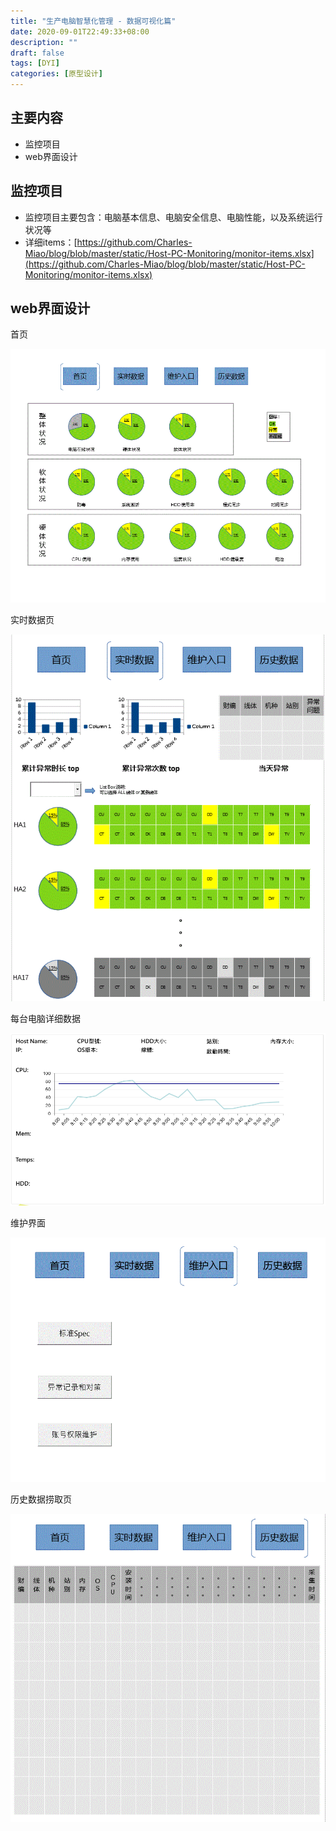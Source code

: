 ```yaml
---
title: "生产电脑智慧化管理 - 数据可视化篇"
date: 2020-09-01T22:49:33+08:00
description: ""
draft: false
tags: [DYI]
categories: [原型设计]
---
```

主要内容
---
- 监控项目
- web界面设计
<!--more-->

监控项目
---
- 监控项目主要包含：电脑基本信息、电脑安全信息、电脑性能，以及系统运行状况等
- 详细items：[https://github.com/Charles-Miao/blog/blob/master/static/Host-PC-Monitoring/monitor-items.xlsx](https://github.com/Charles-Miao/blog/blob/master/static/Host-PC-Monitoring/monitor-items.xlsx)

web界面设计
---

首页

![index](https://github.com/Charles-Miao/blog/blob/master/static/Host-PC-Monitoring/index.GIF?raw=true)

实时数据页

![real-time](https://github.com/Charles-Miao/blog/blob/master/static/Host-PC-Monitoring/real-time.GIF?raw=true)

每台电脑详细数据

![detail](https://github.com/Charles-Miao/blog/blob/master/static/Host-PC-Monitoring/detail.PNG?raw=true)

维护界面

![maintenance](https://github.com/Charles-Miao/blog/blob/master/static/Host-PC-Monitoring/maintenance.GIF?raw=true)

历史数据捞取页

![history](https://github.com/Charles-Miao/blog/blob/master/static/Host-PC-Monitoring/history.GIF?raw=true)